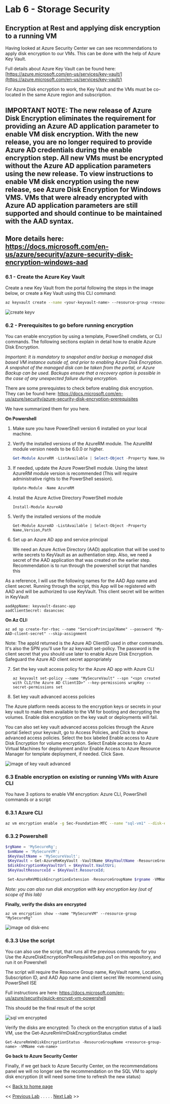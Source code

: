 # Lab 6 - Storage Security

## Encryption at Rest and applying disk encryption to a running VM

Having looked at Azure Security Center we can see recommendations to apply disk encryption to our VMs. This can be done with the help of Azure Key Vault.

Full details about Azure Key Vault can be found here: [https://azure.microsoft.com/en-us/services/key-vault/](https://azure.microsoft.com/en-us/services/key-vault/)

For Azure Disk encryption to work, the Key Vault and the VMs must be co-located in the same Azure region and subscription.

## IMPORTANT NOTE: The new release of Azure Disk Encryption eliminates the requirement for providing an Azure AD application parameter to enable VM disk encryption. With the new release, you are no longer required to provide Azure AD credentials during the enable encryption step. All new VMs must be encrypted without the Azure AD application parameters using the new release. To view instructions to enable VM disk encryption using the new release, see Azure Disk Encryption for Windows VMS. VMs that were already encrypted with Azure AD application parameters are still supported and should continue to be maintained with the AAD syntax.
## More details here: https://docs.microsoft.com/en-us/azure/security/azure-security-disk-encryption-windows-aad

### 6.1 - Create the Azure Key Vault

Create a new Key Vault from the portal following the steps in the image below, or create a Key Vault using this CLI command:

```bash
az keyvault create --name <your-keyvault-name> --resource-group <resource-group-name> --sku standard
```

![create keyv](/images/Create-KeyVault.PNG)

### 6.2 - Prerequisites to go before running encryption

You can enable encryption by using a template, PowerShell cmdlets, or CLI commands. The following sections explain in detail how to enable Azure Disk Encryption.

*Important: It is mandatory to snapshot and/or backup a managed disk based VM instance outside of, and prior to enabling Azure Disk Encryption. A snapshot of the managed disk can be taken from the portal, or Azure Backup can be used. Backups ensure that a recovery option is possible in the case of any unexpected failure during encryption.*

There are some prerequistes to check before enabling disk encryption. They can be found here:
https://docs.microsoft.com/en-us/azure/security/azure-security-disk-encryption-prerequisites


We have summarized them for you here. 


**On Powershell**

1. Make sure you have PowerShell version 6 installed on your local machine.
2. Verify the installed versions of the AzureRM module. The AzureRM module version needs to be 6.0.0 or higher.

    ```PowerShell
    Get-Module AzureRM -ListAvailable | Select-Object -Property Name,Version,Path
    ```

3. If needed, update the Azure PowerShell module. Using the latest AzureRM module version is recommended (This will require administrative rights to the PowerShell session).

    ```PowerShell
    Update-Module -Name AzureRM
    ```
4. Install the Azure Active Directory PowerShell module

    ```
    Install-Module AzureAD
    ```

5. Verify the installed versions of the module

    ```
    Get-Module AzureAD -ListAvailable | Select-Object -Property Name,Version,Path
    ```
6. Set up an Azure AD app and service principal
    
    We need an Azure Active Directory (AAD) application that will be used to write secrets to KeyVault as an authentiation step. Also,  we need a secret of the AAD application that was created on the earlier step. Recommendation is to run through the powershell script that handles this
    
As a reference, I will use the following names for the AAD App name and client secret. Running through the script, this App will be registered with AAD and will be authorized to use KeyVault. This client secret will be written in KeyVault

```text
aadAppName: keyvault-dasanc-app
aadClientSecret: dasancsec
```
   
**On Az CLI:**
   
```
az ad sp create-for-rbac --name "ServicePrincipalName" --password "My-AAD-client-secret" --skip-assignment
```
    
Note: The appId returned is the Azure AD ClientID used in other commands. It's also the SPN you'll use for az keyvault set-policy. The password is the client secret that you should use later to enable Azure Disk Encryption. Safeguard the Azure AD client secret appropriately
    
7. Set the key vault access policy for the Azure AD app with Azure CLI

    ```
    az keyvault set-policy --name "MySecureVault" --spn "<spn created with CLI/the Azure AD ClientID>" --key-permissions wrapKey -- secret-permissions set
    ```
    
8. Set key vault advanced access policies

The Azure platform needs access to the encryption keys or secrets in your key vault to make them available to the VM for booting and decrypting the volumes. Enable disk encryption on the key vault or deployments will fail.

You can also set key vault advanced access policies through the Azure portal
Select your keyvault, go to Access Policies, and Click to show advanced access policies.
Select the box labeled Enable access to Azure Disk Encryption for volume encryption.
Select Enable access to Azure Virtual Machines for deployment and/or Enable Access to Azure Resource Manager for template deployment, if needed.
Click Save.

![image of key vault advanced](/images/keyvault-advancedset.PNG)

### 6.3 Enable encryption on existing or running VMs with Azure CLI

You have 3 options to enable VM encryption: Azure CLI, PowerShell commands or a script

### 6.3.1 Azure CLI

```bash
az vm encryption enable -g Sec-Foundation-MTC --name "sql-vm1" --disk-encryption-keyvault "KeyVault-MTC-Sec" --aad-client-id "David Sanchez" --aad-client-secret "<your-secret>"--volume-type ALL
```


### 6.3.2 Powershell

```PowerShell
$rgName = 'MySecureRg';
 $vmName = 'MySecureVM';
 $KeyVaultName = 'MySecureVault';
 $KeyVault = Get-AzureRmKeyVault -VaultName $KeyVaultName -ResourceGroupName $rgname;
 $diskEncryptionKeyVaultUrl = $KeyVault.VaultUri;
 $KeyVaultResourceId = $KeyVault.ResourceId;

 Set-AzureRmVMDiskEncryptionExtension -ResourceGroupName $rgname -VMName $vmName -DiskEncryptionKeyVaultUrl $diskEncryptionKeyVaultUrl -DiskEncryptionKeyVaultId $KeyVaultResourceId;
```

*Note: you can also run disk encryption with key encryption key (out of scope of this lab)*

**Finally, verify the disks are encrypted**
```
az vm encryption show --name "MySecureVM" --resource-group "MySecureRg"
```

![image od disk-enc](/images/disk-enc.PNG)


### 6.3.3 Use the script

You can also use the script, that runs all the previous commands for you
Use the AzureDiskEncryptionPreRequisiteSetup.ps1 on this repository, and run it on Powershell

The script will require the Resource Group name, KeyVault name, Location, Subscription ID, and AAD App name and client secret
We recommend using PowerShell ISE 

Full instructions are here: https://docs.microsoft.com/en-us/azure/security/quick-encrypt-vm-powershell

This shoudd be the final result of the script

![sql vm encrypted](/images/sql-vm-encrypted.PNG)

Verify the disks are encrypted: To check on the encryption status of a IaaS VM, use the Get-AzureRmVmDiskEncryptionStatus cmdlet

```
Get-AzureRmVmDiskEncryptionStatus -ResourceGroupName <resource-group-name> -VMName <vm-name>

```
**Go back to Azure Security Center**

Finally, if we get back to Azure Security Center, on the recommendations panel we will no longer see the recommendation on the SQL VM to apply disk encryption (it will need some time to refresh the new status)


<< [Back to home page](/README.md)

<< [Previous Lab](lab-05-security-centre.md) . . . . . [Next Lab](lab-07-site-to-site-vpn.md) >>
